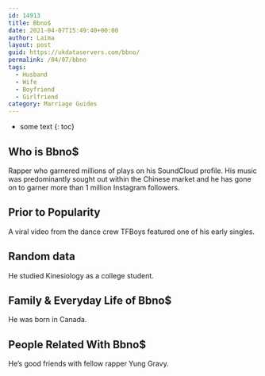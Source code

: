 ```yaml
---
id: 14913
title: Bbno$
date: 2021-04-07T15:49:40+00:00
author: Laima
layout: post
guid: https://ukdataservers.com/bbno/
permalink: /04/07/bbno
tags:
  - Husband
  - Wife
  - Boyfriend
  - Girlfriend
category: Marriage Guides
---
```


* some text
{: toc}


## Who is Bbno$
                  
                  
                  
Rapper who garnered millions of plays on his SoundCloud profile. His music was predominantly sought out within the Chinese market and he has gone on to garner more than 1 million Instagram followers.
                  
              
            
              
            
                
                
                
## Prior to Popularity
                  
                  
                  
A viral video from the dance crew TFBoys featured one of his early singles.
                  
              
            
              
            
                
                
                
## Random data
                  
                  
                  
He studied Kinesiology as a college student. 
                  
              
            
              
            
                
                
                
## Family & Everyday Life of Bbno$
                  
                  
                  
He was born in Canada. 
                  
              
            
              
            
                
                
                
## People Related With Bbno$
                  
                  
                  
He&#8217;s good friends with fellow rapper Yung Gravy.
                  
              
            
              
            
                
              
            
              
              
            
            
              
            
          
          
          